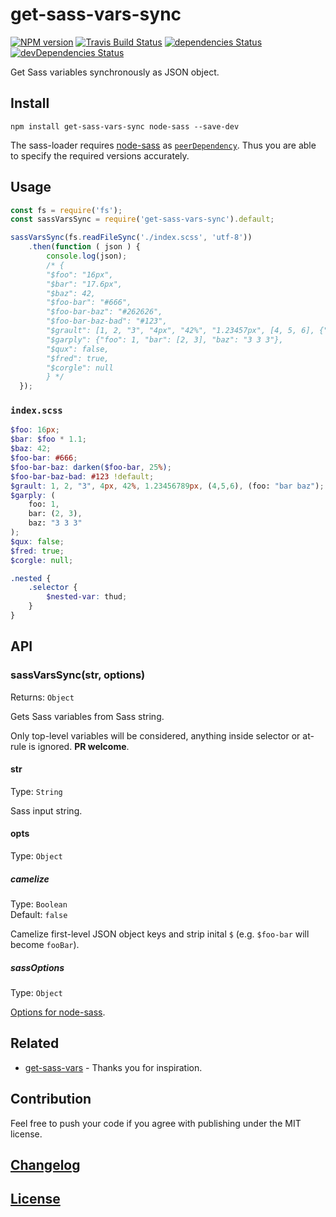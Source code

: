 # get-sass-vars-sync

[![NPM version](https://img.shields.io/npm/v/get-sass-vars-sync.svg)](https://www.npmjs.org/package/get-sass-vars-sync) 
[![Travis Build Status](https://img.shields.io/travis/itgalaxy/get-sass-vars-sync/master.svg?label=build)](https://travis-ci.org/itgalaxy/get-sass-vars-sync) 
[![dependencies Status](https://david-dm.org/itgalaxy/get-sass-vars-sync/status.svg)](https://david-dm.org/itgalaxy/get-sass-vars-sync) 
[![devDependencies Status](https://david-dm.org/itgalaxy/get-sass-vars-sync/dev-status.svg)](https://david-dm.org/itgalaxy/get-sass-vars-sync?type=dev)

Get Sass variables synchronously as JSON object.

## Install

```shell
npm install get-sass-vars-sync node-sass --save-dev
```

The sass-loader requires [node-sass](https://github.com/sass/node-sass) 
as [`peerDependency`](https://docs.npmjs.com/files/package.json#peerdependencies). 
Thus you are able to specify the required versions accurately.

## Usage

```js
const fs = require('fs');
const sassVarsSync = require('get-sass-vars-sync').default;

sassVarsSync(fs.readFileSync('./index.scss', 'utf-8'))
    .then(function ( json ) {
        console.log(json);
        /* {
        "$foo": "16px",
        "$bar": "17.6px",
        "$baz": 42,
        "$foo-bar": "#666",
        "$foo-bar-baz": "#262626",
        "$foo-bar-baz-bad": "#123",
        "$grault": [1, 2, "3", "4px", "42%", "1.23457px", [4, 5, 6], {"foo": "bar baz"}],
        "$garply": {"foo": 1, "bar": [2, 3], "baz": "3 3 3"},
        "$qux": false,
        "$fred": true,
        "$corgle": null
        } */
  });
```

### `index.scss`

```scss
$foo: 16px;
$bar: $foo * 1.1;
$baz: 42;
$foo-bar: #666;
$foo-bar-baz: darken($foo-bar, 25%);
$foo-bar-baz-bad: #123 !default;
$grault: 1, 2, "3", 4px, 42%, 1.23456789px, (4,5,6), (foo: "bar baz");
$garply: (
    foo: 1,
    bar: (2, 3),
    baz: "3 3 3"
);
$qux: false;
$fred: true;
$corgle: null;

.nested {
    .selector {
        $nested-var: thud;
    }
}
```

## API

### sassVarsSync(str, options)

Returns: `Object`

Gets Sass variables from Sass string.

Only top-level variables will be considered, anything inside selector or at-rule is ignored. **PR welcome**.

#### str

Type: `String`

Sass input string.

#### opts

Type: `Object`

##### camelize

Type: `Boolean`  
Default: `false`

Camelize first-level JSON object keys and strip inital `$` (e.g. `$foo-bar` will become `fooBar`).

##### sassOptions

Type: `Object`

[Options for node-sass](https://github.com/sass/node-sass#options).

## Related

- [get-sass-vars](https://github.com/niksy/get-sass-vars) - Thanks you for inspiration.

## Contribution

Feel free to push your code if you agree with publishing under the MIT license.

## [Changelog](CHANGELOG.md)

## [License](LICENSE)
